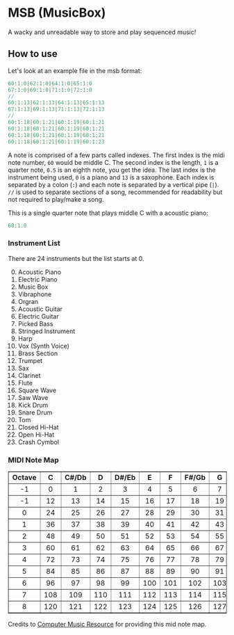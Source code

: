 # MSB (MusicBox)

A wacky and unreadable way to store and play sequenced music!

## How to use

Let's look at an example file in the msb format:

```js
60:1:0|62:1:0|64:1:0|65:1:0
67:1:0|69:1:0|71:1:0|72:1:0
//
60:1:13|62:1:13|64:1:13|65:1:13
67:1:13|69:1:13|71:1:13|72:1:13
//
60:1:18|60:1:21|60:1:19|60:1:21
60:1:18|60:1:21|60:1:19|60:1:21
60:1:18|60:1:21|60:1:19|60:1:21
60:1:18|60:1:21|60:1:19|60:1:23
```

A note is comprised of a few parts called indexes. The first index is the midi note number, `60` would be middle C. The second index is the length, `1` is a quarter note, `0.5` is an eighth note, you get the idea. The last index is the instrument being used, `0` is a piano and `13` is a saxophone. Each index is separated by a colon (`:`) and each note is separated by a vertical pipe (`|`). `//` is used to separate sections of a song, recommended for readability but not required to play/make a song.

This is a single quarter note that plays middle C with a acoustic piano:
```js
60:1:0
```

### Instrument List

There are 24 instruments but the list starts at 0.

0. Acoustic Piano
1. Electric Piano
2. Music Box
3. Vibraphone
4. Orgran
5. Acoustic Guitar
6. Electric Guitar
7. Picked Bass
8. Stringed Instrument
9. Harp
10. Vox (Synth Voice)
11. Brass Section
12. Trumpet
13. Sax
14. Clarinet
15. Flute
16. Square Wave
17. Saw Wave
18. Kick Drum
19. Snare Drum
20. Tom
21. Closed Hi-Hat
22. Open Hi-Hat
23. Crash Cymbol

### MIDI Note Map

<table width="600" border="1">
    <tr> 
        <td><div align="center"><strong>Octave</strong></div></td>
        <td><div align="center"><strong>C</strong></div></td>
        <td><div align="center"><strong>C#/Db</strong></div></td>
        <td><div align="center"><strong>D</strong></div></td>
        <td><div align="center"><strong>D#/Eb</strong></div></td>
        <td><div align="center"><strong>E</strong></div></td>
        <td><div align="center"><strong>F</strong></div></td>
        <td><div align="center"><strong>F#/Gb</strong></div></td>
        <td><div align="center"><strong>G</strong></div></td>
        <td><div align="center"><strong>G#/Ab</strong></div></td>
        <td><div align="center"><strong>A</strong></div></td>
        <td><div align="center"><strong>A#/Bb</strong></div></td>
        <td><div align="center"><strong>B</strong></div></td>
    </tr>
    <tr> 
        <td><div align="center">-1</div></td>
        <td><div align="center">0</div></td>
        <td><div align="center">1</div></td>
        <td><div align="center">2</div></td>
        <td><div align="center">3</div></td>
        <td><div align="center">4</div></td>
        <td><div align="center">5</div></td>
        <td><div align="center">6</div></td>
        <td><div align="center">7</div></td>
        <td><div align="center">8</div></td>
        <td><div align="center">9</div></td>
        <td><div align="center">10</div></td>
        <td><div align="center">11</div></td>
    </tr>
    <tr> 
        <td><div align="center">-1</div></td>
        <td><div align="center">12</div></td>
        <td><div align="center">13</div></td>
        <td><div align="center">14</div></td>
        <td><div align="center">15</div></td>
        <td><div align="center">16</div></td>
        <td><div align="center">17</div></td>
        <td><div align="center">18</div></td>
        <td><div align="center">19</div></td>
        <td><div align="center">20</div></td>
        <td><div align="center">21</div></td>
        <td><div align="center">22</div></td>
        <td><div align="center">23</div></td>
    </tr>
    <tr> 
        <td><div align="center">0</div></td>
        <td><div align="center">24</div></td>
        <td><div align="center">25</div></td>
        <td><div align="center">26</div></td>
        <td><div align="center">27</div></td>
        <td><div align="center">28</div></td>
        <td><div align="center">29</div></td>
        <td><div align="center">30</div></td>
        <td><div align="center">31</div></td>
        <td><div align="center">32</div></td>
        <td><div align="center">33</div></td>
        <td><div align="center">34</div></td>
        <td><div align="center">35</div></td>
    </tr>
    <tr> 
        <td><div align="center">1</div></td>
        <td><div align="center">36</div></td>
        <td><div align="center">37</div></td>
        <td><div align="center">38</div></td>
        <td><div align="center">39</div></td>
        <td><div align="center">40</div></td>
        <td><div align="center">41</div></td>
        <td><div align="center">42</div></td>
        <td><div align="center">43</div></td>
        <td><div align="center">44</div></td>
        <td><div align="center">45</div></td>
        <td><div align="center">46</div></td>
        <td><div align="center">47</div></td>
    </tr>
    <tr> 
        <td><div align="center">2</div></td>
        <td><div align="center">48</div></td>
        <td><div align="center">49</div></td>
        <td><div align="center">50</div></td>
        <td><div align="center">51</div></td>
        <td><div align="center">52</div></td>
        <td><div align="center">53</div></td>
        <td><div align="center">54</div></td>
        <td><div align="center">55</div></td>
        <td><div align="center">56</div></td>
        <td><div align="center">57</div></td>
        <td><div align="center">58</div></td>
        <td><div align="center">59</div></td>
    </tr>
    <tr> 
        <td><div align="center">3</div></td>
        <td><div align="center">60</div></td>
        <td><div align="center">61</div></td>
        <td><div align="center">62</div></td>
        <td><div align="center">63</div></td>
        <td><div align="center">64</div></td>
        <td><div align="center">65</div></td>
        <td><div align="center">66</div></td>
        <td><div align="center">67</div></td>
        <td><div align="center">68</div></td>
        <td><div align="center">69</div></td>
        <td><div align="center">70</div></td>
        <td><div align="center">71</div></td>
    </tr>
    <tr> 
        <td><div align="center">4</div></td>
        <td><div align="center">72</div></td>
        <td><div align="center">73</div></td>
        <td><div align="center">74</div></td>
        <td><div align="center">75</div></td>
        <td><div align="center">76</div></td>
        <td><div align="center">77</div></td>
        <td><div align="center">78</div></td>
        <td><div align="center">79</div></td>
        <td><div align="center">80</div></td>
        <td><div align="center">81</div></td>
        <td><div align="center">82</div></td>
        <td><div align="center">83</div></td>
    </tr>
    <tr> 
        <td><div align="center">5</div></td>
        <td><div align="center">84</div></td>
        <td><div align="center">85</div></td>
        <td><div align="center">86</div></td>
        <td><div align="center">87</div></td>
        <td><div align="center">88</div></td>
        <td><div align="center">89</div></td>
        <td><div align="center">90</div></td>
        <td><div align="center">91</div></td>
        <td><div align="center">92</div></td>
        <td><div align="center">93</div></td>
        <td><div align="center">94</div></td>
        <td><div align="center">95</div></td>
    </tr>
    <tr> 
        <td><div align="center">6</div></td>
        <td><div align="center">96</div></td>
        <td><div align="center">97</div></td>
        <td><div align="center">98</div></td>
        <td><div align="center">99</div></td>
        <td><div align="center">100</div></td>
        <td><div align="center">101</div></td>
        <td><div align="center">102</div></td>
        <td><div align="center">103</div></td>
        <td><div align="center">104</div></td>
        <td><div align="center">104</div></td>
        <td><div align="center">106</div></td>
        <td><div align="center">107</div></td>
    </tr>
    <tr> 
        <td><div align="center">7</div></td>
        <td><div align="center">108</div></td>
        <td><div align="center">109</div></td>
        <td><div align="center">110</div></td>
        <td><div align="center">111</div></td>
        <td><div align="center">112</div></td>
        <td><div align="center">113</div></td>
        <td><div align="center">114</div></td>
        <td><div align="center">115</div></td>
        <td><div align="center">116</div></td>
        <td><div align="center">117</div></td>
        <td><div align="center">118</div></td>
        <td><div align="center">119</div></td>
    </tr>
    <tr> 
        <td><div align="center">8</div></td>
        <td><div align="center">120</div></td>
        <td><div align="center">121</div></td>
        <td><div align="center">122</div></td>
        <td><div align="center">123</div></td>
        <td><div align="center">124</div></td>
        <td><div align="center">125</div></td>
        <td><div align="center">126</div></td>
        <td><div align="center">127</div></td>
        <td><div align="center">-</div></td>
        <td><div align="center">-</div></td>
        <td><div align="center">-</div></td>
        <td><div align="center">-</div></td>
    </tr>
</table>

Credits to [Computer Music Resource](https://computermusicresource.com/midikeys.html) for providing this mid note map.